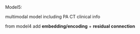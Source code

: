 Model5:

multimodal model including PA CT clinical info

from model4 add **embedding/encoding** + **residual connection**
